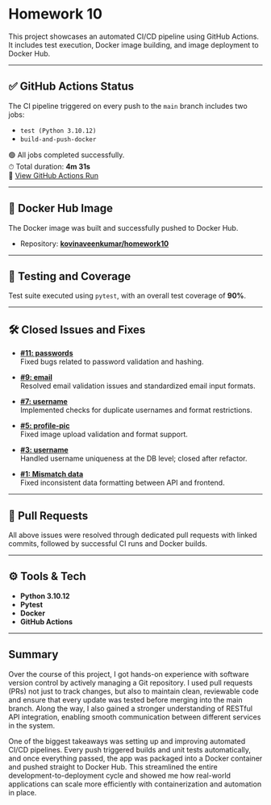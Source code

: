 # Homework 10

This project showcases an automated CI/CD pipeline using GitHub Actions. It includes test execution, Docker image building, and image deployment to Docker Hub.

---

## ✅ GitHub Actions Status

The CI pipeline triggered on every push to the `main` branch includes two jobs:
- `test (Python 3.10.12)`
- `build-and-push-docker`

🟢 All jobs completed successfully.  
⏱ Total duration: **4m 31s**  
🔗 [View GitHub Actions Run](https://github.com/kovinaveenkumar/homework10/actions/runs/14505235800)

---

## 🐳 Docker Hub Image

The Docker image was built and successfully pushed to Docker Hub.

- Repository: **[kovinaveenkumar/homework10](https://hub.docker.com/r/kovinaveenkumar/homework10)**


---

## 🧪 Testing and Coverage

Test suite executed using `pytest`, with an overall test coverage of **90%**.

---

## 🛠️ Closed Issues and Fixes

- **[#11: passwords](https://github.com/kovinaveenkumar/homework10/issues/11)**  
  Fixed bugs related to password validation and hashing.

- **[#9: email](https://github.com/kovinaveenkumar/homework10/issues/9)**  
  Resolved email validation issues and standardized email input formats.

- **[#7: username](https://github.com/kovinaveenkumar/homework10/issues/7)**  
  Implemented checks for duplicate usernames and format restrictions.

- **[#5: profile-pic](https://github.com/kovinaveenkumar/homework10/issues/5)**  
  Fixed image upload validation and format support.

- **[#3: username](https://github.com/kovinaveenkumar/homework10/issues/3)**  
  Handled username uniqueness at the DB level; closed after refactor.

- **[#1: Mismatch data](https://github.com/kovinaveenkumar/homework10/issues/1)**  
  Fixed inconsistent data formatting between API and frontend.

---

## 🔁 Pull Requests

All above issues were resolved through dedicated pull requests with linked commits, followed by successful CI runs and Docker builds.

---

## ⚙️ Tools & Tech

- **Python 3.10.12**
- **Pytest**
- **Docker**
- **GitHub Actions**

---

## Summary 

Over the course of this project, I got hands-on experience with software version control by actively managing a Git repository. I used pull requests (PRs) not just to track changes, but also to maintain clean, reviewable code and ensure that every update was tested before merging into the main branch. Along the way, I also gained a stronger understanding of RESTful API integration, enabling smooth communication between different services in the system.

One of the biggest takeaways was setting up and improving automated CI/CD pipelines. Every push triggered builds and unit tests automatically, and once everything passed, the app was packaged into a Docker container and pushed straight to Docker Hub. This streamlined the entire development-to-deployment cycle and showed me how real-world applications can scale more efficiently with containerization and automation in place.

